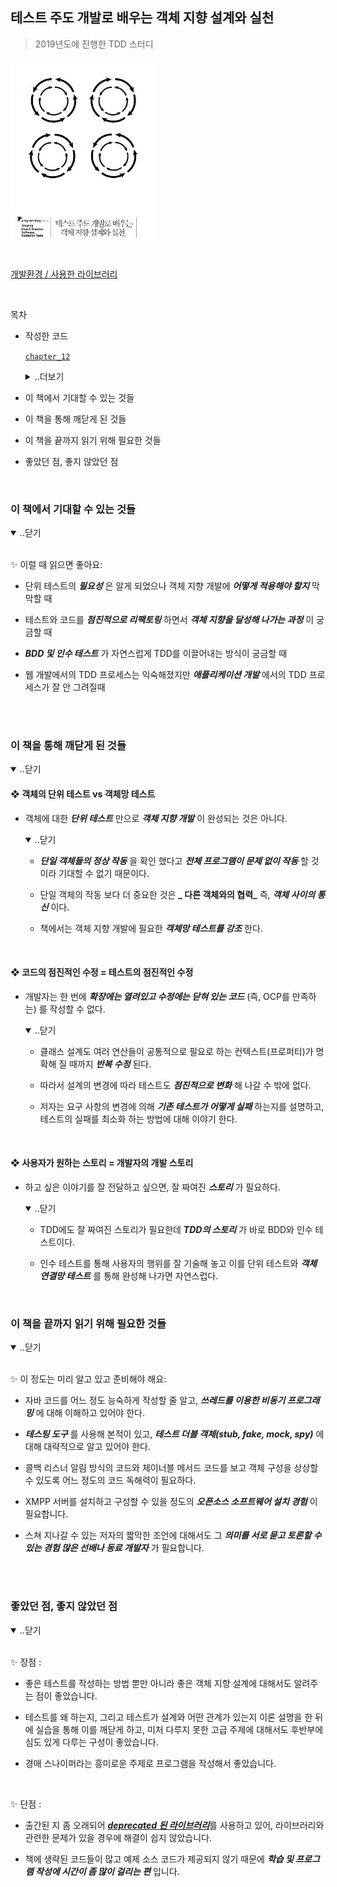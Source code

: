 ## 테스트 주도 개발로 배우는 객체 지향 설계와 실천 

> 2019년도에 진행한 TDD 스터디

<img src="./book.jpg" width="234" height="300">

<br/>
<br/>

[개발환경 / 사용한 라이브러리](https://portfolio-y0711.github.io/2019_tdd/)

<br/>

목차 

* 작성한 코드 

    [`chapter_12`](https://github.com/portfolio-y0711/2019_tdd/tree/5064a0d129373bb785c269e0dc63bb299b6ad7eb)

    <details><summary>..더보기 </summary>
    <br/>

    [`chapter_13`](https://github.com/portfolio-y0711/2019_tdd/tree/0b9be190a69ba2bcef02208876788110a6c36b13)

    [`chapter_14`](https://github.com/portfolio-y0711/2019_tdd/tree/359309897de1fe4b7aaf504fca30e92a2918867e)

    [`chapter_15`](https://github.com/portfolio-y0711/2019_tdd/tree/f790b9393a3ae6d156306d3212651f3c17235a9a)

    <br/>
    </details>

* 이 책에서 기대할 수 있는 것들 

* 이 책을 통해 깨닫게 된 것들 

* 이 책을 끝까지 읽기 위해 필요한 것들 

* 좋았던 점, 좋지 않았던 점


<br/>


### 이 책에서 기대할 수 있는 것들 
<!-- #region 1. 이 책에서 기대할 수 있는 것들  -->

<details open><summary>..닫기</summary>
<br/>

✨ 이럴 때 읽으면 좋아요:

* 단위 테스트의 **_필요성_** 은 알게 되었으나 객체 지향 개발에 **_어떻게 적용해야 할지_** 막막할 때

* 테스트와 코드를 **_점진적으로 리팩토링_** 하면서 **_객체 지향을 달성해 나가는 과정_** 이 궁금할 때  

* **_BDD 및 인수 테스트_** 가 자연스럽게 TDD를 이끌어내는 방식이 궁금할 때 

* 웹 개발에서의 TDD 프로세스는 익숙해졌지만 **_애플리케이션 개발_** 에서의 TDD 프로세스가 잘 안 그려질때 

<br/>
<br/>


### 이 책을 통해 깨닫게 된 것들 

<details open><summary>..닫기</summary>

#### ❖ 객체의 단위 테스트 vs 객체망 테스트 

* 객체에 대한 **_단위 테스트_** 만으로 **_객체 지향 개발_** 이 완성되는 것은 아니다. 

    <details open><summary>..닫기</summary>

    * **_단일 객체들의 정상 작동_** 을 확인 했다고 **_전체 프로그램이 문제 없이 작동_** 할 것이라 기대할 수 없기 때문이다. 

    * 단일 객체의 작동 보다 더 중요한 것은 **_ 다른 객체와의 협력_** 즉, **_객체 사이의 통신_** 이다. 

    * 책에서는 객체 지향 개발에 필요한 **_객체망 테스트를 강조_** 한다. 

    <br/>
    </details>


#### ❖ 코드의 점진적인 수정 = 테스트의 점진적인 수정 

* 개발자는 한 번에 **_확장에는 열려있고 수정에는 닫혀 있는 코드_** (즉, OCP를 만족하는) 를 작성할 수 없다. 

    <details open><summary>..닫기</summary>

    * 클래스 설계도 여러 연산들이 공통적으로 필요로 하는 컨텍스트(프로퍼티)가 명확해 질 때까지 **_반복 수정_** 된다. 

    * 따라서 설계의 변경에 따라 테스트도 **_점진적으로 변화_** 해 나갈 수 밖에 없다. 

    * 저자는 요구 사항의 변경에 의해 **_기존 테스트가 어떻게 실패_** 하는지를 설명하고, 테스트의 실패를 최소화 하는 방법에 대해 이야기 한다. 

    <br/>
    </details>

#### ❖ 사용자가 원하는 스토리 = 개발자의 개발 스토리

* 하고 싶은 이야기를 잘 전달하고 싶으면, 잘 짜여진 **_스토리_** 가 필요하다. 

    <details open><summary>..닫기</summary>

    * TDD에도 잘 짜여진 스토리가 필요한데 **_TDD의 스토리_** 가 바로 BDD와 인수 테스트이다. 

    * 인수 테스트를 통해 사용자의 행위를 잘 기술해 놓고 이를 단위 테스트와 **_객체 연결망 테스트_** 를 통해 완성해 나가면 자연스럽다. 

    <br/>
    </details>

</details>

<!-- #endregion 1. 이 책에서 기대할 수 있는 것들 -->

### 이 책을 끝까지 읽기 위해 필요한 것들  
<!-- #region 2. 이 책을 끝까지 읽기 위해 필요한 것들 -->

<details open><summary>..닫기</summary>
<br/>

✨ 이 정도는 미리 알고 있고 준비해야 해요:

* 자바 코드를 어느 정도 능숙하게 작성할 줄 알고, **_쓰레드를 이용한 비동기 프로그래밍_** 에 대해 이해하고 있어야 한다. 

* **_테스팅 도구_** 를 사용해 본적이 있고, **_테스트 더블 객체(stub, fake, mock, spy)_** 에 대해 대략적으로 알고 있어야 한다. 

* 콜백 리스너 알림 방식의 코드와 체이너블 메서드 코드를 보고 객체 구성을 상상할 수 있도록 어느 정도의 코드 독해력이 필요하다. 

* XMPP 서버를 설치하고 구성할 수 있을 정도의 **_오픈소스 소프트웨어 설치 경험_** 이 필요합니다. 

* 스쳐 지나갈 수 있는 저자의 짧막한 조언에 대해서도 그 **_의미를 서로 묻고 토론할 수 있는 경험 많은 선배나 동료 개발자_** 가 필요합니다. 

<br/>
</details>

<br/>
</details>


### 좋았던 점, 좋지 않았던 점
<!-- #region 3. 좋았던 점, 좋지 않았던 점 -->

<details open><summary>..닫기</summary>
<br/>

✨ 장점 :

* 좋은 테스트를 작성하는 방법 뿐만 아니라 좋은 객체 지향 설계에 대해서도 알려주는 점이 좋았습니다. 

* 테스트를 왜 하는지, 그리고 테스트가 설계와 어떤 관계가 있는지 이론 설명을 한 뒤에 실습을 통해 이를 깨닫게 하고, 미처 다루지 못한 고급 주제에 대해서도 후반부에 심도 있게 다루는 구성이 좋았습니다. 

* 경매 스나이퍼라는 흥미로운 주제로 프로그램을 작성해서 좋았습니다. 

<br/>
</details>

✨ 단점 :

* 출간된 지 좀 오래되어 [**_deprecated 된 라이브러리_**](https://code.google.com/archive/p/windowlicker/)를 사용하고 있어, 라이브러리와 관련한 문제가 있을 경우에 해결이 쉽지 않았습니다. 

* 책에 생략된 코드들이 많고 예제 소스 코드가 제공되지 않기 때문에 **_학습 및 프로그램 작성에 시간이 좀 많이 걸리는 편_** 입니다. 


<br/>
</details>

